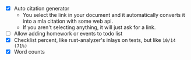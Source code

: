 - [x] Auto citation generator
  - You select the link in your document and it automatically converts it into a mla citation with some web api.
  - If you aren't selecting anything, it will just ask for a link.
- [ ] Allow adding homework or events to todo list
- [x] Checklist percent, like rust-analyzer's inlays on tests, but like `10/14 (71%)`
- [x] Word counts
